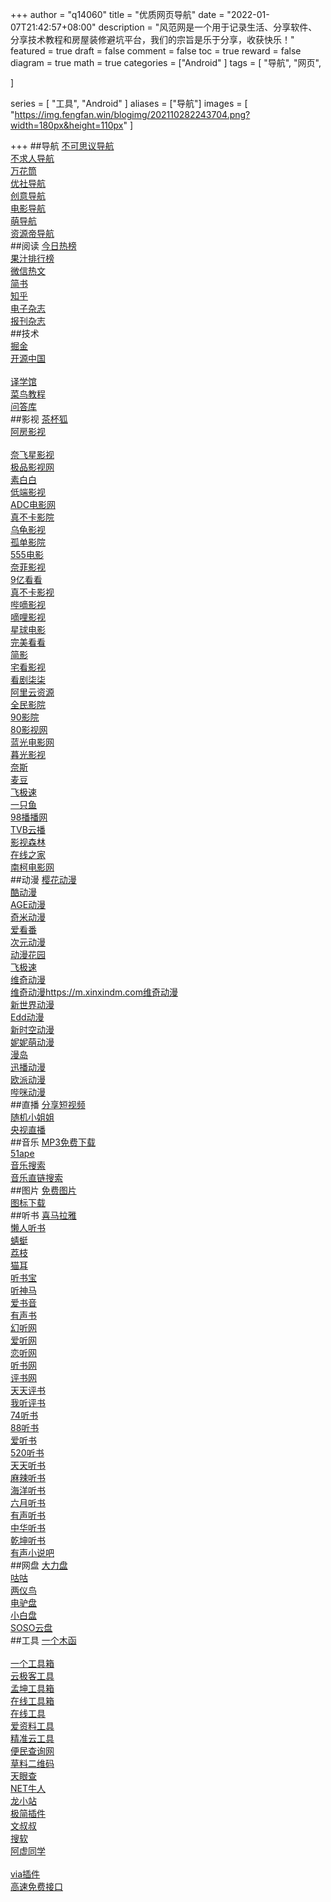 
+++
author = "q14060"
title = "优质网页导航"
date = "2022-01-07T21:42:57+08:00"
description = "风范网是一个用于记录生活、分享软件、分享技术教程和房屋装修避坑平台，我们的宗旨是乐于分享，收获快乐！"
featured = true
draft = false
comment = false
 toc = true
reward = false
diagram = true
math = true
categories = ["Android"
]
tags = [
  "导航",
  "网页",

]

series = [
  "工具",
"Android"
]
aliases = ["导航"]
images = [
  "https://img.fengfan.win/blogimg/202110282243704.png?width=180px&height=110px"
]

+++
##导航
[不可思议导航](https://orxing.top/nav)   
[不求人导航](https://www.bqrdh.com/)      
[万花筒](https://wht.im)   
[优社导航](http://hao.uisdc.com)   
[创意导航](https://creativemass.cn/)   
[电影导航](https://m.dydh.org/)   
[萌导航](https://mengdaohang.com/)   
[资源帝导航](http://shu.ziyuandi.cn/)   
##阅读
[今日热榜](https://tophub.today/)   
[果汁排行榜](http://guozhivip.com/rank/)   
[微信热文](https://tophub.today/n/WnBe01o371)   
[简书](https://www.jianshu.com/)   
[知乎](https://www.zhihu.com/)   
[电子杂志](http://www.53bk.com/baokan/)   
[报刊杂志](http://qk.lifves.com/)   
##技术
[](V2EXhttps://www.v2ex.com/)   
[掘金](https://juejin.cn/)   
[开源中国](https://www.oschina.net/)   
[](CSDNhttps://www.csdn.net/)   
[译学馆](https://www.yxgapp.com/)   
[菜鸟教程](https://m.runoob.com/)   
[问答库](https://m.asklib.com/)   
##影视
[茶杯狐](https://www.cupfox.com)   
[阿房影视](https://bwl87.com/)   
[](cokemvhttps://cokemv.cn/)   
[奈飞星影视](https://nfxhd.com/)   
[极品影视网](https://www.jpysvip.net/)   
[素白白](https://www.subaibai.com/)   
[低端影视](https://ddrk.me/)   
[ADC电影网](ADC电影网https://www.adcmove.com)   
[真不卡影院](https://www.zhenbuka.com/)   
[乌龟影视](https://www.wuguiyy.com/)   
[孤单影院](https://www.hanmiys.com/)   
[555电影](https://www.o8tv.com/)   
[奈菲影视](https://www.nfmovies.com/)   
[9亿看看](http://www.9ekk.com/)   
[真不卡影视](https://www.zhenbuka.com/)   
[哔嘀影视](https://bde4.cc/)   
[嘀哩影视](http://diliktv.com/)   
[星球电影](https://starplay.top/)   
[完美看看](https://www.wanmeikk.me/)   
[简影](https://tv.syrme.top/)   
[宅看影视](https://www.zhaikanys.com/)   
[看剧柒柒](http://kanju77.com/)   
[阿里云资源](http://www.cqzyw.net:88/)   
[全民影院](https://www.qmintv.com/)   
[90影院](https://www.90r.cc/)   
[80影视网](http://www.80ysm.com/)   
[蓝光电影网](https://www.1080tv.cc/)   
[暮光影视](https://www.muguangys.com/)   
[奈斯](TVhttps://www.naisitv.com/)   
[麦豆](TVhttps://www.mdoutv.com/)   
[飞极速](http://m.feijisu5.com/)   
[一只鱼](http://bd-fo.ml/)   
[98播播网](http://98bbw.com/)   
[TVB云播](TVB云播https://www.hktvyb.com/)   
[影视森林](http://www.549.tv/)   
[在线之家](https://www.zxzj.me)   
[南柯电影网](https://www.nkdyw.com/)   
##动漫
[樱花动漫](http://m.yhdm.io/)   
[酷动漫](http://www.kudm.net)   
[AGE动漫](AGE动漫https://www.agefans.net)   
[奇米动漫](http://www.qimiqimi.co)   
[爱看番](http://m.ikanfan.com/)   
[次元动漫](https://cyloli.com/)   
[动漫花园](http://dmdm2020.com)   
[飞极速](http://m.feijisu5.com/)   
[维奇动漫](https://www.uiviki.com)   
[维奇动漫https://m.xinxindm.com维奇动漫](https://m.xinxindm.com维奇动漫)   
[新世界动漫](https://m.dm45.com)   
[Edd动漫](Edd动漫http://www.edddh.com)   
[新时空动漫](https://www.xskdm.com)   
[妮妮萌动漫](https://www.ninimeng.com)   
[漫岛](TVhttps://www.mandao.tv)   
[迅播动漫](https://dm.xbdm.net)   
[欧派动漫](https://www.opacg.org)   
[哔咪动漫](http://www.bimiacg.com)   
##直播
[分享短视频](http://m.sharenice.net/mobile/index)   
[随机小姐姐](https://tvv.tw/xjj//)   
[央视直播](https://tv.cctv.com/live/m/index.shtml)   
##音乐
[MP3免费下载](http://tool.liumingye.cn/music/)   
[51ape](apehttp://www.51ape.com/)   
[音乐搜索](https://www.socew.cn/)   
[音乐直链搜索](https://music.liuzhijin.cn/)   
##图片
[免费图片](https://www.logosc.cn/so/)   
[图标下载](https://m.easyicon.net/)   
##听书
[喜马拉雅](https://m.ximalaya.com/)   
[懒人听书](http://www.lrts.me/)   
[蜻蜓](FMhttps://m.qingting.fm/)   
[荔枝](FMhttps://m.lizhi.fm/)   
[猫耳](FMhttps://m.missevan.com/)   
[听书宝](https://m.tingshubao.com/)   
[听神马](https://m.tingsm.com/)   
[爱书音](https://mip.ishuyin.com/)   
[有声书](http://guotu.audio.3eol.com.cn/Mobile/Index)   
[幻听网](http://m.ting89.com/)   
[爱听网](http://m.lovetingwang.com/)   
[恋听网](https://m.ting55.com/)   
[听书网](https://m.ting22.com/)   
[评书网](http://m.zgpingshu.com/)   
[天天评书](https://m.pingshu365.com/)   
[我听评书](https://m.5tps.com/)   
[74听书](http://m.ting74.com/)   
[88听书](https://m.88tingshu.com/)   
[爱听书](http://m.2uxs.com/)   
[520听书](http://wap.fushu520.com/)   
[天天听书](https://tingbook.cc/)   
[麻辣听书](https://m.malatingshu.com/)   
[海洋听书](http://m.ychy.com/)   
[六月听书](http://m.6yueting.com/)   
[有声听书](https://m.ysts8.vip/)   
[中华听书](https://m.tingshucn.com/)   
[乾坤听书](https://m.xinqiankun.com/)   
[有声小说吧](http://m.ysxs8.com/)   
##网盘
[大力盘](https://www.dalipan.com/)   
[咕咕](https://www.h2ero.com/)   
[两仪鸟](http://www.baiduyunsousou.com/)   
[电驴盘](http://www.verypan.com/)   
[小白盘](https://www.xiaobaipan.com/)   
[SOSO云盘](SOSO云盘https://www.sosoyunpan.com/)   
##工具
[一个木函](https://web.woobx.cn/)   
[](MikuToolshttps://tools.miku.ac/)   
[一个工具箱](http://www.atoolbox.net/)   
[云极客工具](https://www.ygktool.cn/)   
[孟坤工具箱](http://tool.mkblog.cn/)   
[在线工具箱](http://www.toolzl.com/)   
[在线工具](https://tool.lu/)   
[爱资料工具](https://www.toolnb.com/)   
[精准云工具](https://jingzhunyun.com/)   
[便民查询网](https://www.bmcx.com/)   
[草料二维码](https://cli.im/mob)   
[天眼查](https://m.tianyancha.com/)   
[NET牛人](NET牛人https://ss.netnr.com/)   
[龙小站](http://s.wo0.cn/)   
[极简插件](https://chrome.zzzmh.cn/)   
[文叔叔](https://www.wenshushu.cn/)   
[搜软](https://www.lanzou8.com/index.html)   
[阿虚同学](http://axutongxue.com)   
[](Ad_Killerhttps://gong-cx.top/archives/ad_killer/)   
[via插件](via插件http://via-app.cn/)   
[高速免费接口](https://api.btstu.cn/)   

